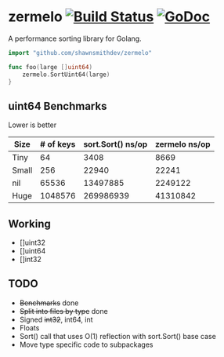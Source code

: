 zermelo [![Build Status](https://travis-ci.org/shawnsmithdev/zermelo.svg)](https://travis-ci.org/shawnsmithdev/zermelo) [![GoDoc](https://godoc.org/github.com/shawnsmithdev/zermelo?status.png)](https://godoc.org/github.com/shawnsmithdev/zermelo)
=========

A performance sorting library for Golang.

```go
import "github.com/shawnsmithdev/zermelo"

func foo(large []uint64)
    zermelo.SortUint64(large)
}
```

uint64 Benchmarks
-----------------

Lower is better

| Size  | # of keys | sort.Sort() ns/op | zermelo ns/op |
|-------|-----------|-------------------|---------------|
| Tiny  |64         |3408               |8669           |
| Small |256        |22940              |22241          |
| nil   |65536      |13497885           |2249122        |
| Huge  |1048576    |269986939          |41310842       |

Working
-------

* []uint32
* []uint64
* []int32

TODO
----

* ~~Benchmarks~~ done
* ~~Split into files by type~~ done
* Signed ~~int32~~, int64, int
* Floats
* Sort() call that uses O(1) reflection with sort.Sort() base case
* Move type specific code to subpackages
